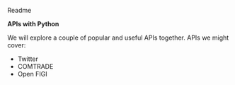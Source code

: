 Readme

**APIs with Python** 


We will explore a couple of popular and useful APIs together. APIs we might cover:

- Twitter
- COMTRADE
- Open FIGI

